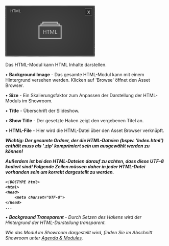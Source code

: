 
![HTMLModul](img/Manager/Module/HTML_Module.PNG) 


Das HTML-Modul kann HTML Inhalte darstellen. 

•    **Background Image** - Das gesamte HTML-Modul kann mit einem Hintergrund versehen werden. Klicken auf 'Browse' öffnet den Asset Browser. 



•    **Size** - Ein Skalierungsfaktor zum Anpassen der Darstellung der HTML-Moduls im Showroom. 



•    **Title** - Überschrift der Slideshow.



•    **Show Title** - Der gesetzte Haken zeigt den vergebenen Titel an.



•    **HTML-File** - Hier wird die HTML-Datei über den Asset Browser verknüpft. 
        
<b><em>Wichtig: Der gesamte Ordner, der die HTML-Dateien (bspw. 'Index.html') enthält muss als '.zip' komprimiert sein um ausgewählt werden zu können!

Außerdem ist bei den HTML-Dateien darauf zu achten, dass diese UTF-8 kodiert sind! Folgende Zeilen müssen daher in jeder HTML-Datei vorhanden sein um korrekt dargestellt zu werden.

    <!DOCTYPE html>
    <html>
    <head>
        <meta charset="UTF-8">
    </head>
    ...
    
</b><em/>

•    **Background Transparent** - Durch Setzen des Hakens wird der Hintergrund der HTML-Darstellung transparent.  


Wie das Modul im Showroom dargestellt wird, finden Sie im Abschnitt *Showroom* unter [Agenda & Modules](056_agenda.html#html).

